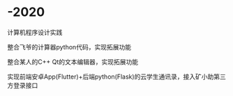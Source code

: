 # -2020

计算机程序设计实践

整合飞爷的计算器python代码，实现拓展功能

整合某人的C++ Qt的文本编辑器，实现拓展功能

实现前端安卓App(Flutter)+后端python(Flask)的云学生通讯录，接入矿小助第三方登录接口
